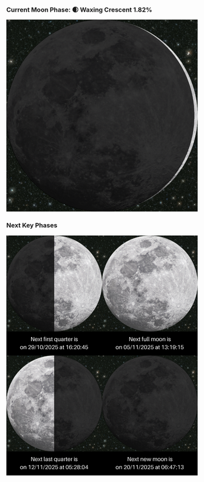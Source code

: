 ### Current Moon Phase: 🌒 Waxing Crescent 1.82%
![Moon Phase](moonphase.png)
### Next Key Phases
![Gallery](gallery.png)